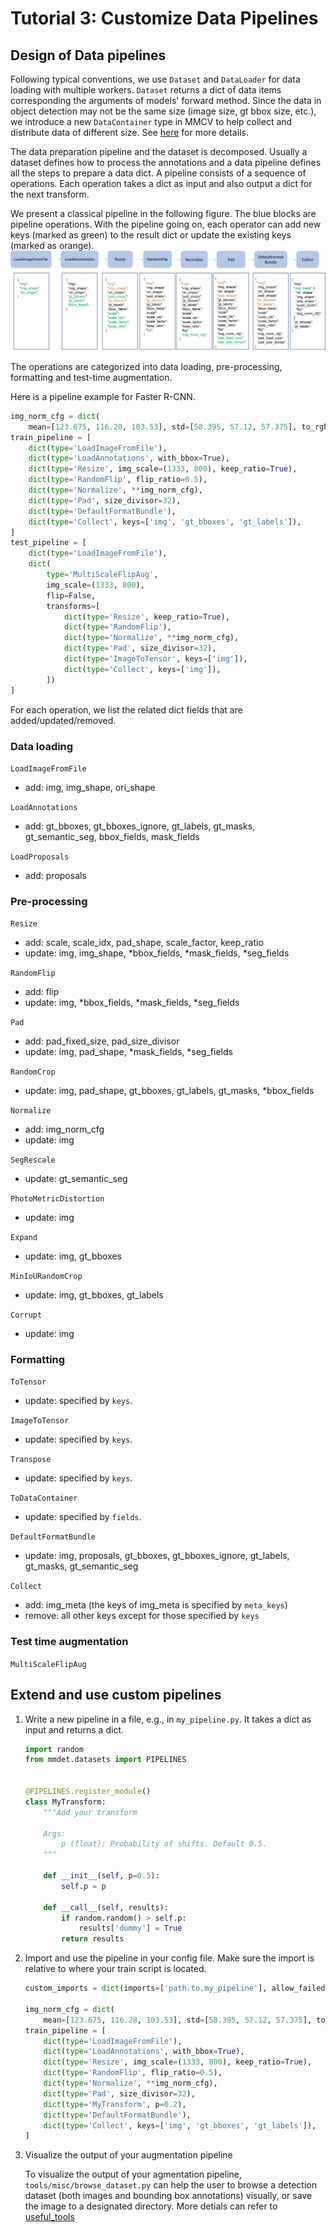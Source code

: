 # Tutorial 3: Customize Data Pipelines

## Design of Data pipelines

Following typical conventions, we use `Dataset` and `DataLoader` for data loading
with multiple workers. `Dataset` returns a dict of data items corresponding
the arguments of models' forward method.
Since the data in object detection may not be the same size (image size, gt bbox size, etc.),
we introduce a new `DataContainer` type in MMCV to help collect and distribute
data of different size.
See [here](https://github.com/open-mmlab/mmcv/blob/master/mmcv/parallel/data_container.py) for more details.

The data preparation pipeline and the dataset is decomposed. Usually a dataset
defines how to process the annotations and a data pipeline defines all the steps to prepare a data dict.
A pipeline consists of a sequence of operations. Each operation takes a dict as input and also output a dict for the next transform.

We present a classical pipeline in the following figure. The blue blocks are pipeline operations. With the pipeline going on, each operator can add new keys (marked as green) to the result dict or update the existing keys (marked as orange).
![pipeline figure](../../../resources/data_pipeline.png)

The operations are categorized into data loading, pre-processing, formatting and test-time augmentation.

Here is a pipeline example for Faster R-CNN.

```python
img_norm_cfg = dict(
    mean=[123.675, 116.28, 103.53], std=[58.395, 57.12, 57.375], to_rgb=True)
train_pipeline = [
    dict(type='LoadImageFromFile'),
    dict(type='LoadAnnotations', with_bbox=True),
    dict(type='Resize', img_scale=(1333, 800), keep_ratio=True),
    dict(type='RandomFlip', flip_ratio=0.5),
    dict(type='Normalize', **img_norm_cfg),
    dict(type='Pad', size_divisor=32),
    dict(type='DefaultFormatBundle'),
    dict(type='Collect', keys=['img', 'gt_bboxes', 'gt_labels']),
]
test_pipeline = [
    dict(type='LoadImageFromFile'),
    dict(
        type='MultiScaleFlipAug',
        img_scale=(1333, 800),
        flip=False,
        transforms=[
            dict(type='Resize', keep_ratio=True),
            dict(type='RandomFlip'),
            dict(type='Normalize', **img_norm_cfg),
            dict(type='Pad', size_divisor=32),
            dict(type='ImageToTensor', keys=['img']),
            dict(type='Collect', keys=['img']),
        ])
]
```

For each operation, we list the related dict fields that are added/updated/removed.

### Data loading

`LoadImageFromFile`

- add: img, img_shape, ori_shape

`LoadAnnotations`

- add: gt_bboxes, gt_bboxes_ignore, gt_labels, gt_masks, gt_semantic_seg, bbox_fields, mask_fields

`LoadProposals`

- add: proposals

### Pre-processing

`Resize`

- add: scale, scale_idx, pad_shape, scale_factor, keep_ratio
- update: img, img_shape, *bbox_fields, *mask_fields, *seg_fields

`RandomFlip`

- add: flip
- update: img, *bbox_fields, *mask_fields, *seg_fields

`Pad`

- add: pad_fixed_size, pad_size_divisor
- update: img, pad_shape, *mask_fields, *seg_fields

`RandomCrop`

- update: img, pad_shape, gt_bboxes, gt_labels, gt_masks, *bbox_fields

`Normalize`

- add: img_norm_cfg
- update: img

`SegRescale`

- update: gt_semantic_seg

`PhotoMetricDistortion`

- update: img

`Expand`

- update: img, gt_bboxes

`MinIoURandomCrop`

- update: img, gt_bboxes, gt_labels

`Corrupt`

- update: img

### Formatting

`ToTensor`

- update: specified by `keys`.

`ImageToTensor`

- update: specified by `keys`.

`Transpose`

- update: specified by `keys`.

`ToDataContainer`

- update: specified by `fields`.

`DefaultFormatBundle`

- update: img, proposals, gt_bboxes, gt_bboxes_ignore, gt_labels, gt_masks, gt_semantic_seg

`Collect`

- add: img_meta (the keys of img_meta is specified by `meta_keys`)
- remove: all other keys except for those specified by `keys`

### Test time augmentation

`MultiScaleFlipAug`

## Extend and use custom pipelines

1. Write a new pipeline in a file, e.g., in `my_pipeline.py`. It takes a dict as input and returns a dict.

    ```python
    import random
    from mmdet.datasets import PIPELINES


    @PIPELINES.register_module()
    class MyTransform:
        """Add your transform

        Args:
            p (float): Probability of shifts. Default 0.5.
        """

        def __init__(self, p=0.5):
            self.p = p

        def __call__(self, results):
            if random.random() > self.p:
                results['dummy'] = True
            return results
    ```

2. Import and use the pipeline in your config file.
   Make sure the import is relative to where your train script is located.

    ```python
    custom_imports = dict(imports=['path.to.my_pipeline'], allow_failed_imports=False)

    img_norm_cfg = dict(
        mean=[123.675, 116.28, 103.53], std=[58.395, 57.12, 57.375], to_rgb=True)
    train_pipeline = [
        dict(type='LoadImageFromFile'),
        dict(type='LoadAnnotations', with_bbox=True),
        dict(type='Resize', img_scale=(1333, 800), keep_ratio=True),
        dict(type='RandomFlip', flip_ratio=0.5),
        dict(type='Normalize', **img_norm_cfg),
        dict(type='Pad', size_divisor=32),
        dict(type='MyTransform', p=0.2),
        dict(type='DefaultFormatBundle'),
        dict(type='Collect', keys=['img', 'gt_bboxes', 'gt_labels']),
    ]
    ```

3. Visualize the output of your augmentation pipeline

   To visualize the output of your agmentation pipeline, `tools/misc/browse_dataset.py`
   can help the user to browse a detection dataset (both images and bounding box annotations)
   visually, or save the image to a designated directory. More detials can refer to
   [useful_tools](../useful_tools.md)
